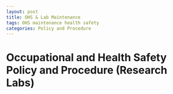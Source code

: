 ```yaml
---
layout: post
title: OHS & Lab Maintenance
tags: OHS maintenance health safety
categories: Policy and Procedure
---
```



# Occupational and Health Safety Policy and Procedure (Research Labs)
